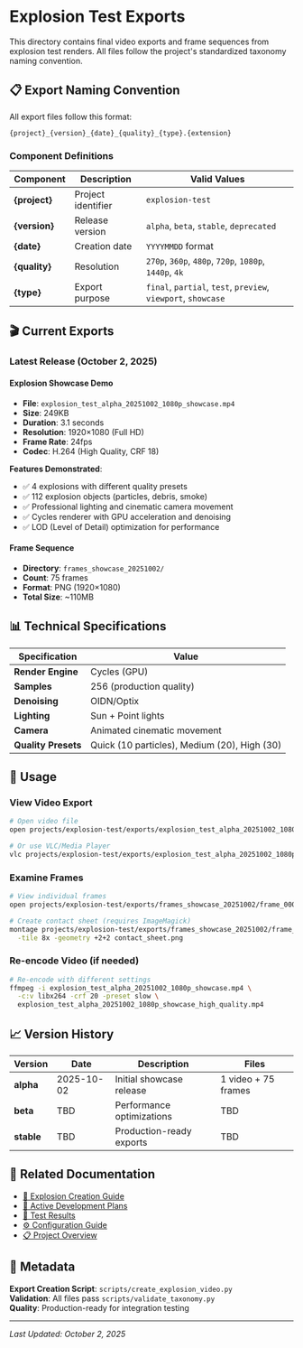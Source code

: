 # Explosion Test Exports

This directory contains final video exports and frame sequences from explosion test renders. All files follow the project's standardized taxonomy naming convention.

## 📋 Export Naming Convention

All export files follow this format:
```
{project}_{version}_{date}_{quality}_{type}.{extension}
```

### Component Definitions

| Component | Description | Valid Values |
|-----------|-------------|--------------|
| **{project}** | Project identifier | `explosion-test` |
| **{version}** | Release version | `alpha`, `beta`, `stable`, `deprecated` |
| **{date}** | Creation date | `YYYYMMDD` format |
| **{quality}** | Resolution | `270p`, `360p`, `480p`, `720p`, `1080p`, `1440p`, `4k` |
| **{type}** | Export purpose | `final`, `partial`, `test`, `preview`, `viewport`, `showcase` |

## 🎬 Current Exports

### Latest Release (October 2, 2025)

#### Explosion Showcase Demo
- **File**: `explosion_test_alpha_20251002_1080p_showcase.mp4`
- **Size**: 249KB
- **Duration**: 3.1 seconds
- **Resolution**: 1920×1080 (Full HD)
- **Frame Rate**: 24fps
- **Codec**: H.264 (High Quality, CRF 18)

**Features Demonstrated**:
- ✅ 4 explosions with different quality presets
- ✅ 112 explosion objects (particles, debris, smoke)
- ✅ Professional lighting and cinematic camera movement
- ✅ Cycles renderer with GPU acceleration and denoising
- ✅ LOD (Level of Detail) optimization for performance

#### Frame Sequence
- **Directory**: `frames_showcase_20251002/`
- **Count**: 75 frames
- **Format**: PNG (1920×1080)
- **Total Size**: ~110MB

## 📊 Technical Specifications

| Specification | Value |
|---------------|-------|
| **Render Engine** | Cycles (GPU) |
| **Samples** | 256 (production quality) |
| **Denoising** | OIDN/Optix |
| **Lighting** | Sun + Point lights |
| **Camera** | Animated cinematic movement |
| **Quality Presets** | Quick (10 particles), Medium (20), High (30) |

## 🚀 Usage

### View Video Export
```bash
# Open video file
open projects/explosion-test/exports/explosion_test_alpha_20251002_1080p_showcase.mp4

# Or use VLC/Media Player
vlc projects/explosion-test/exports/explosion_test_alpha_20251002_1080p_showcase.mp4
```

### Examine Frames
```bash
# View individual frames
open projects/explosion-test/exports/frames_showcase_20251002/frame_0001.png

# Create contact sheet (requires ImageMagick)
montage projects/explosion-test/exports/frames_showcase_20251002/frame_*.png \
  -tile 8x -geometry +2+2 contact_sheet.png
```

### Re-encode Video (if needed)
```bash
# Re-encode with different settings
ffmpeg -i explosion_test_alpha_20251002_1080p_showcase.mp4 \
  -c:v libx264 -crf 20 -preset slow \
  explosion_test_alpha_20251002_1080p_showcase_high_quality.mp4
```

## 📈 Version History

| Version | Date | Description | Files |
|---------|------|-------------|-------|
| **alpha** | 2025-10-02 | Initial showcase release | 1 video + 75 frames |
| **beta** | TBD | Performance optimizations | TBD |
| **stable** | TBD | Production-ready exports | TBD |

## 🔗 Related Documentation

- [📖 Explosion Creation Guide](../../../docs/guides/explosion-creation.md)
- [🎯 Active Development Plans](../../../docs/plans/active/explosion-realism-improvements.md)
- [🧪 Test Results](../../../docs/project/test_pass_summary_20251002.md)
- [⚙️ Configuration Guide](../../../scripts/explosions/config.py)
- [📋 Project Overview](../README.md)

## 📝 Metadata

**Export Creation Script**: `scripts/create_explosion_video.py`  
**Validation**: All files pass `scripts/validate_taxonomy.py`  
**Quality**: Production-ready for integration testing

---
*Last Updated: October 2, 2025*

